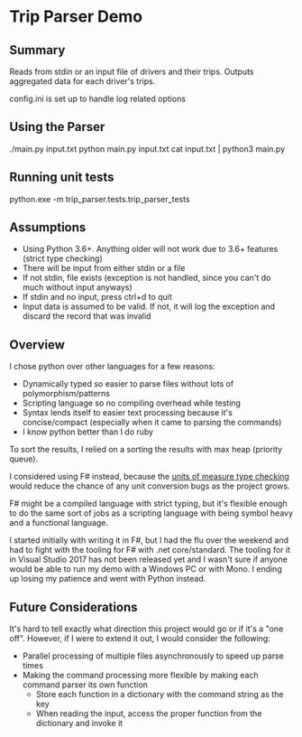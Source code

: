 # Trip Parser Demo

## Summary
Reads from stdin or an input file of drivers and their trips.
Outputs aggregated data for each driver's trips.

config.ini is set up to handle log related options

## Using the Parser
./main.py input.txt
python main.py input.txt
cat input.txt | python3 main.py

## Running unit tests
python.exe -m trip_parser.tests.trip_parser_tests

## Assumptions
  * Using Python 3.6+. Anything older will not work due to 3.6+ features (strict type checking)
  * There will be input from either stdin or a file
  * If not stdin, file exists (exception is not handled, since you can't do much without input anyways)
  * If stdin and no input, press ctrl+d to quit
  * Input data is assumed to be valid. If not, it will log the exception and discard the record that was invalid


## Overview
I chose python over other languages for a few reasons:

  * Dynamically typed so easier to parse files without lots of polymorphism/patterns
  * Scripting language so no compiling overhead while testing
  * Syntax lends itself to easier text processing because it's concise/compact (especially when it came to parsing the commands)
  * I know python better than I do ruby

To sort the results, I relied on a sorting the results with max heap (priority queue).

I considered using F# instead, because the [units of measure type checking](https://fsharpforfunandprofit.com/posts/units-of-measure) would reduce the chance of any unit conversion bugs as the project grows.

F# might be a compiled language with strict typing, but it's flexible enough to do the same sort of jobs as a scripting language with being symbol heavy and a functional language.

I started initially with writing it in F#, but I had the flu over the weekend and had to fight with the tooling for F# with .net core/standard. The tooling for it in Visual Studio 2017 has not been released yet and I wasn't sure if anyone would be able to run my demo with a Windows PC or with Mono. I ending up losing my patience and went with Python instead.

 ## Future Considerations

It's hard to tell exactly what direction this project would go or if it's a "one off". However, if I were to extend it out, I would consider the following:

  * Parallel processing of multiple files asynchronously to speed up parse times
  * Making the command processing more flexible by making each command parser its own function
    * Store each function in a dictionary with the command string as the key
    * When reading the input, access the proper function from the dictionary and invoke it